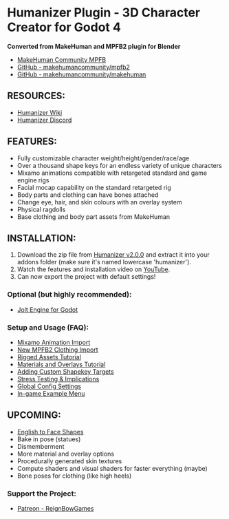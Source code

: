 # Humanizer Plugin - 3D Character Creator for Godot 4

**Converted from MakeHuman and MPFB2 plugin for Blender**

- [MakeHuman Community MPFB](https://static.makehumancommunity.org/mpfb.html)
- [GitHub - makehumancommunity/mpfb2](https://github.com/makehumancommunity/mpfb2)
- [GitHub - makehumancommunity/makehuman](https://github.com/makehumancommunity/makehuman)

## RESOURCES:
 - [Humanizer Wiki](https://github.com/NitroxNova/humanizer/wiki)
 - [Humanizer Discord](https://discord.gg/sQWar92A)

## FEATURES:

- Fully customizable character weight/height/gender/race/age
- Over a thousand shape keys for an endless variety of unique characters
- Mixamo animations compatible with retargeted standard and game engine rigs
- Facial mocap capability on the standard retargeted rig
- Body parts and clothing can have bones attached
- Change eye, hair, and skin colours with an overlay system
- Physical ragdolls
- Base clothing and body part assets from MakeHuman

## INSTALLATION:

1. Download the zip file from [Humanizer v2.0.0](https://github.com/NitroxNova/humanizer/releases/tag/v2.0.0) and extract it into your addons folder (make sure it's named lowercase 'humanizer').
2. Watch the features and installation video on [YouTube](https://www.youtube.com/watch?v=HcscAIpmVgE).
3. Can now export the project with default settings!

### Optional (but highly recommended):

- [Jolt Engine for Godot](https://godotengine.org/asset-library/asset/1918)

### Setup and Usage (FAQ):

- [Mixamo Animation Import](https://youtu.be/_TsO6bwbGsM)
- [New MPFB2 Clothing Import](https://youtu.be/CKi8rJdgSFY)
- [Rigged Assets Tutorial](https://www.youtube.com/watch?v=NMK_w39wKi0)
- [Materials and Overlays Tutorial](https://www.youtube.com/watch?v=LnubU2OzvQA)
- [Adding Custom Shapekey Targets](https://www.youtube.com/watch?v=scM3nRpdX20)
- [Stress Testing & Implications](https://youtu.be/g8RZiBSZXB8)
- [Global Config Settings](https://www.youtube.com/watch?v=nAn8TILgigM)
- [In-game Example Menu](https://github.com/NitroxNova/Humanizer_Example)

## UPCOMING:

- [English to Face Shapes](https://github.com/met4citizen/TalkingHead/blob/cf86ab31942bd0ee38d0e952214fcb1542dc0e67/modules/lipsync-en.mjs#L14-27)
- Bake in pose (statues)
- Dismemberment
- More material and overlay options
- Procedurally generated skin textures
- Compute shaders and visual shaders for faster everything (maybe)
- Bone poses for clothing (like high heels)

### Support the Project:

- [Patreon - ReignBowGames](https://www.patreon.com/ReignBowGames)
